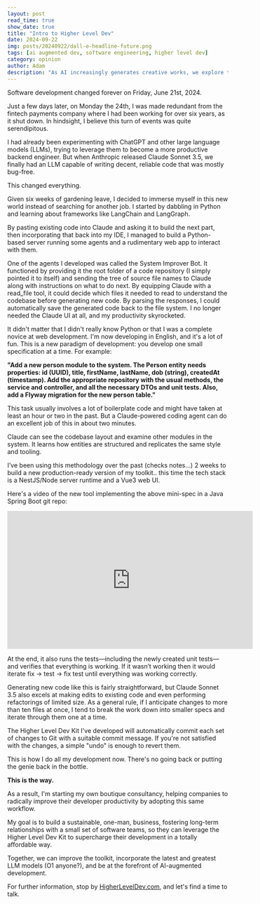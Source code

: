 ```yaml
---
layout: post
read_time: true
show_date: true
title: "Intro to Higher Level Dev"
date: 2024-09-22
img: posts/20240922/dall-e-headline-future.png
tags: [ai augmented dev, software engineering, higher level dev]
category: opinion
author: Adam
description: "As AI increasingly generates creative works, we explore the copyright implications and how this relates to higher-level development using AI software agents."
---
```

Software development changed forever on Friday, June 21st, 2024. 

Just a few days later, on Monday the 24th, I was made redundant from the fintech payments company where I had been working for over six years, as it shut down. In hindsight, I believe this turn of events was quite serendipitous.

I had already been experimenting with ChatGPT and other large language models (LLMs), trying to leverage them to become a more productive backend engineer. But when Anthropic released Claude Sonnet 3.5, we finally had an LLM capable of writing decent, reliable code that was mostly bug-free. 

This changed everything.

Given six weeks of gardening leave, I decided to immerse myself in this new world instead of searching for another job. 
I started by dabbling in Python and learning about frameworks like LangChain and LangGraph. 

By pasting existing code into Claude and asking it to build the next part, then incorporating that back into my IDE, I managed to build a Python-based server running some agents and a rudimentary web app to interact with them.

One of the agents I developed was called the System Improver Bot. It functioned by providing it the root folder of a code repository (I simply pointed it to itself) and sending the tree of source file names to Claude along with instructions on what to do next. By equipping Claude with a read_file tool, it could decide which files it needed to read to understand the codebase before generating new code. By parsing the responses, I could automatically save the generated code back to the file system. I no longer needed the Claude UI at all, and my productivity skyrocketed.

It didn't matter that I didn't really know Python or that I was a complete novice at web development. I'm now developing in English, and it's a lot of fun.
This is a new paradigm of development: you develop one small specification at a time.
For example:

<b>"Add a new person module to the system. The Person entity needs properties: id (UUID), title, firstName, lastName, dob (string), createdAt (timestamp). Add the appropriate repository with the usual methods, the service and controller, and all the necessary DTOs and unit tests. Also, add a Flyway migration for the new person table."</b>

This task usually involves a lot of boilerplate code and might have taken at least an hour or two in the past. But a Claude-powered coding agent can do an excellent job of this in about two minutes. 

Claude can see the codebase layout and examine other modules in the system. It learns how entities are structured and replicates the same style and tooling.

I’ve been using this methodology over the past (checks notes…) 2 weeks to build a new production-ready version of my toolkit.. this time the tech stack is a NestJS/Node server runtime and a Vue3 web UI.

Here's a video of the new tool implementing the above mini-spec in a Java Spring Boot git repo:

<iframe width="560" height="315" src="https://www.youtube.com/embed/Wckhd-vIaw4?si=udK7EkIuZZLmjKSU" title="YouTube video player" frameborder="0" allow="accelerometer; autoplay; clipboard-write; encrypted-media; gyroscope; picture-in-picture; web-share" referrerpolicy="strict-origin-when-cross-origin" allowfullscreen></iframe>

At the end, it also runs the tests—including the newly created unit tests—and verifies that everything is working. If it wasn’t working then it would iterate fix -> test -> fix test until everything was working correctly.

Generating new code like this is fairly straightforward, but Claude Sonnet 3.5 also excels at making edits to existing code and even performing refactorings of limited size. As a general rule, if I anticipate changes to more than ten files at once, I tend to break the work down into smaller specs and iterate through them one at a time.

The Higher Level Dev Kit I've developed will automatically commit each set of changes to Git with a suitable commit message. If you're not satisfied with the changes, a simple "undo" is enough to revert them.

This is how I do all my development now. There's no going back or putting the genie back in the bottle.

<b>This is the way.</b>

As a result, I'm starting my own boutique consultancy, helping companies to radically improve their developer productivity by adopting this same workflow.

My goal is to build a sustainable, one-man, business, fostering long-term relationships with a small set of software teams, so they can leverage the Higher Level Dev Kit to supercharge their development in a totally affordable way.

Together, we can improve the toolkit, incorporate the latest and greatest LLM models (O1 anyone?), and be at the forefront of AI-augmented development.

For further information, stop by <a href="https://higherleveldev.com" target="_blank">HigherLevelDev.com</a>, and let's find a time to talk.

